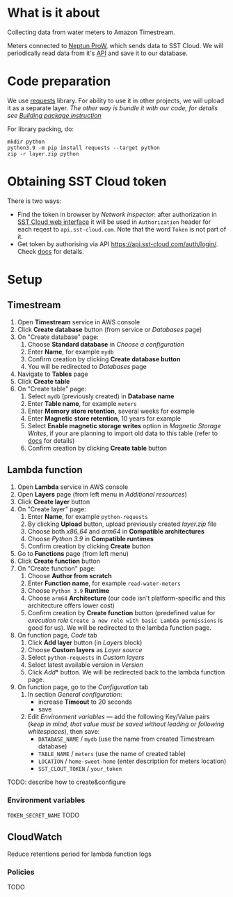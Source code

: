 # What is it about
Collecting data from water meters to Amazon Timestream.

Meters connected to [Neptun ProW](https://sstcloud.ru/en/neptun19), which sends data to SST Cloud.
We will periodically read data from it's [API](https://api.sst-cloud.com/docs/) and save it to our database.

# Code preparation
We use [requests](https://requests.readthedocs.io/en/master/) library.
For ability to use it in other projects, we will upload it as a separate layer.
_The other way is bundle it with our code, for details see [Building package instruction](https://docs.aws.amazon.com/lambda/latest/dg/python-package.html#python-package-create-package-with-dependency)_

For library packing, do:
```
mkdir python
python3.9 -m pip install requests --target python
zip -r layer.zip python
```

# Obtaining SST Cloud token
There is two ways:
- Find the token in browser by _Network inspector_: after authorization in [SST Cloud web interface](https://web.sst-cloud.com) it will be used in `Authorization` header for each reqest to `api.sst-cloud.com`. Note that the word `Token` is not part of it.
- Get token by authorising via API https://api.sst-cloud.com/auth/login/. Check [docs](https://api.sst-cloud.com/docs/#/auth/login_create) for details.

# Setup

## Timestream
1. Open **Timestream** service in AWS console
1. Click **Create database** button (from service or _Databases_ page)
1. On "Create database" page:
   1. Choose **Standard database** in _Choose a configuration_
   1. Enter **Name**, for example `mydb`
   1. Confirm creation by clicking **Create database button**
   1. You will be redirected to _Databases_ page
1. Navigate to **Tables** page
1. Click **Create table**
1. On "Create table" page:
   1. Select `mydb` (previously created) in **Database name**
   1. Enter **Table name**, for example `meters`
   1. Enter **Memory store retention**, several weeks for example
   1. Enter **Magnetic store retention**, 10 years for example
   1. Select **Enable magnetic storage writes** option in _Magnetic Storage Writes_, if your are planning to import old data to this table
   (refer to [docs](https://docs.aws.amazon.com/timestream/latest/developerguide/writes.html#writes.timestamp-past-future) for details)
   1. Confirm creation by clicking **Create table** button

## Lambda function
1. Open **Lambda** service in AWS console
1. Open **Layers** page (from left menu in _Additional resources_)
1. Click **Create layer** button
1. On "Create layer" page:
   1. Enter **Name**, for example `python-requests`
   1. By clicking **Upload** button, upload previously created _layer.zip_ file
   1. Choose both *x86_64* and _arm64_ in **Compatible architectures**
   1. Choose _Python 3.9_ in **Compatible runtimes**
   1. Confirm creation by clicking **Create** button
1. Go to **Functions** page (from left menu)
1. Click **Create function** button
1. On "Create function" page:
   1. Choose **Author from scratch**
   1. Enter **Function name**, for example `read-water-meters`
   1. Choose `Python 3.9` **Runtime**
   1. Choose `arm64` **Architecture** (our code isn't platform-specific and this architecture offers lower cost)
   1. Confirm creation by **Create function** button (predefined value for _execution role_ `Create a new role with basic Lambda permissions` is good for us).
   We will be redirected to the lambda function page.
1. On function page, _Code_ tab
   1. Click **Add layer** button (in _Layers_ block)
   1. Choose **Custom layers** as _Layer source_
   1. Select `python-requests` in _Custom layers_
   1. Select latest available version in _Version_
   1. Click *Add** button.
   We will be redirected back to the lambda function page.
1. On function page, go to the _Configuration_ tab
   1. In section _General configuration_:
      - increase **Timeout** to 20 seconds
      - save
   1. Edit _Environment variables_ — add the following Key/Value pairs (_keep in mind, that value must be saved without leading or following whitespaces_), then save:
      - `DATABASE_NAME` / `mydb` (use the name from created Timestream database)
      - `TABLE_NAME` / `meters` (use the name of created table)
      - `LOCATION` / `home-sweet-home` (enter description for meters location)
      - `SST_CLOUT_TOKEN` / `your_token`


TODO: describe how to create&configure




### Environment variables
`TOKEN_SECRET_NAME`
TODO

## CloudWatch
Reduce retentions period for lambda function logs


### Policies
TODO
